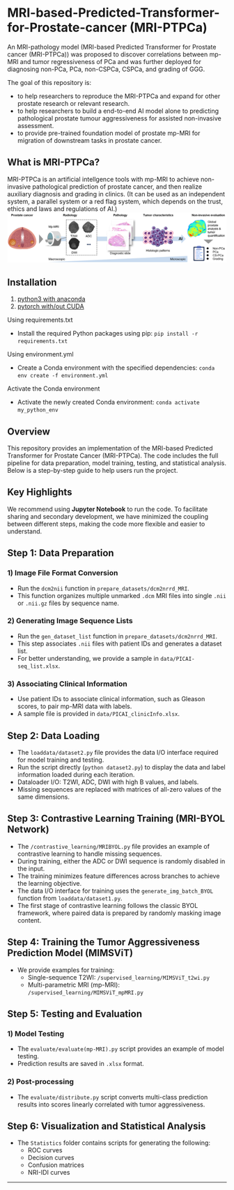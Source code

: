 # MRI-based-Predicted-Transformer-for-Prostate-cancer (MRI-PTPCa)
An MRI-pathology model (MRI-based Predicted Transformer for Prostate cancer (MRI-PTPCa)) was proposed to discover correlations between mp-MRI and tumor regressiveness of PCa and was further deployed for diagnosing non-PCa, PCa, non-CSPCa, CSPCa, and grading of GGG.

The goal of this repository is:
- to help researchers to reproduce the MRI-PTPCa  and expand for other prostate research or relevant research.
- to help researchers to build a end-to-end AI model alone to predicting pathological prostate tumour aggressiveness for assisted non-invasive assessment.
- to provide pre-trained foundation model of prostate mp-MRI for migration of downstream tasks in prostate cancer.

## What is MRI-PTPCa?
MRI-PTPCa is an artificial intellgence tools with mp-MRI to achieve non-invasive pathological prediction of prostate cancer, and then realize auxiliary diagnosis and grading in clinics. (It can be used as an independent system, a parallel system or a red flag system, which depends on the trust, ethics and laws and regulations of AI.)
![orig](https://github.com/StandWisdom/MRI-based-Predicted-Transformer-for-Prostate-cancer/blob/main/data/study%20design.tif)<br>

## Installation
1. [python3 with anaconda](https://www.continuum.io/downloads)
2. [pytorch with/out CUDA](http://pytorch.org)

Using requirements.txt
- Install the required Python packages using pip:
`pip install -r requirements.txt`

Using environment.yml
- Create a Conda environment with the specified dependencies:
`conda env create -f environment.yml`

Activate the Conda environment
- Activate the newly created Conda environment:
`conda activate my_python_env`

## **Overview**
This repository provides an implementation of the MRI-based Predicted Transformer for Prostate Cancer (MRI-PTPCa). The code includes the full pipeline for data preparation, model training, testing, and statistical analysis. Below is a step-by-step guide to help users run the project.


## **Key Highlights**

We recommend using **Jupyter Notebook** to run the code. To facilitate sharing and secondary development, we have minimized the coupling between different steps, making the code more flexible and easier to understand.


## **Step 1: Data Preparation**

### 1) **Image File Format Conversion**
   - Run the `dcm2nii` function in `prepare_datasets/dcm2nrrd_MRI`.
   - This function organizes multiple unmarked `.dcm` MRI files into single `.nii` or `.nii.gz` files by sequence name.

### 2) **Generating Image Sequence Lists**
   - Run the `gen_dataset_list` function in `prepare_datasets/dcm2nrrd_MRI`.
   - This step associates `.nii` files with patient IDs and generates a dataset list.
   - For better understanding, we provide a sample in `data/PICAI-seq_list.xlsx`.

### 3) **Associating Clinical Information**
   - Use patient IDs to associate clinical information, such as Gleason scores, to pair mp-MRI data with labels.
   - A sample file is provided in `data/PICAI_clinicInfo.xlsx`.


## **Step 2: Data Loading**

- The `loaddata/dataset2.py` file provides the data I/O interface required for model training and testing.
- Run the script directly (`python dataset2.py`) to display the data and label information loaded during each iteration.
- Dataloader I/O: T2WI, ADC, DWI with high B values, and labels.
- Missing sequences are replaced with matrices of all-zero values of the same dimensions.

## **Step 3: Contrastive Learning Training (MRI-BYOL Network)**

- The `/contrastive_learning/MRIBYOL.py` file provides an example of contrastive learning to handle missing sequences.
- During training, either the ADC or DWI sequence is randomly disabled in the input.
- The training minimizes feature differences across branches to achieve the learning objective.
- The data I/O interface for training uses the `generate_img_batch_BYOL` function from `loaddata/dataset1.py`.
- The first stage of contrastive learning follows the classic BYOL framework, where paired data is prepared by randomly masking image content.

## **Step 4: Training the Tumor Aggressiveness Prediction Model (MIMSViT)**

- We provide examples for training:
  - Single-sequence T2WI: `/supervised_learning/MIMSViT_t2wi.py`
  - Multi-parametric MRI (mp-MRI): `/supervised_learning/MIMSViT_mpMRI.py`

## **Step 5: Testing and Evaluation**

### 1) **Model Testing**
   - The `evaluate/evaluate(mp-MRI).py` script provides an example of model testing.
   - Prediction results are saved in `.xlsx` format.

### 2) **Post-processing**
   - The `evaluate/distribute.py` script converts multi-class prediction results into scores linearly correlated with tumor aggressiveness.

## **Step 6: Visualization and Statistical Analysis**

- The `Statistics` folder contains scripts for generating the following:
  - ROC curves
  - Decision curves
  - Confusion matrices
  - NRI-IDI curves

---
